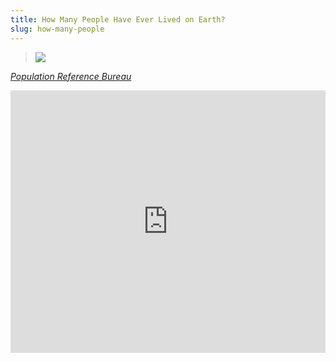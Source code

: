 ```yaml
---
title: How Many People Have Ever Lived on Earth?
slug: how-many-people
---
```


> <img src="/image/prb.png">

<attr><a href="http://www.prb.org/Publications/Articles/2002/HowManyPeopleHaveEverLivedonEarth.aspx"><i>Population Reference Bureau</i></a></attr>

<iframe id="ytplayer" type="text/html" width="100%" height="420"
  src="https://www.youtube.com/embed/7WTctr5kviA?origin=http://poee.lol&theme=light&modestbranding=1"
  frameborder="0" data-link="http://www.youtube.com/watch?v=7WTctr5kviA"></iframe>
